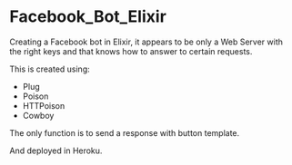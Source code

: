# Facebook_Bot_Elixir

Creating a Facebook bot in Elixir, it appears to be only a Web Server with the right
keys and that knows how to answer to certain requests.

This is created using:

 - Plug
 - Poison
 - HTTPoison
 - Cowboy

 The only function is to send a response with button template.

 And deployed in Heroku.
